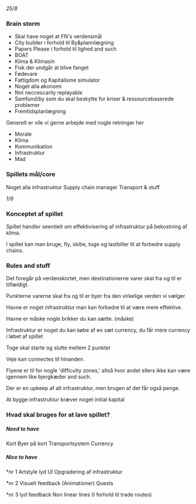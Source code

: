 *25/8*

### Brain storm

* Skal have noget at FN's verdensmål
* City builder i forhold til By&plannlægning
* Papers Please i forhold til lighed and such
* BOAT
* Klima & Klimasin
* Fisk der undgår at blive fanget
* Fødevare
* Fattigdom og Kapitalisme simulator
* Noget alla økonomi
* Not neccescarily replayable
* Samfund/by som du skal beskytte for kriser & ressourcebaserede problemer
* Fremtidsplanlægning

Generelt er vile vi gerne arbejde med nogle retninger her
* Morale
* Klima
* Kommunikation
* Infrastruktur
* Mad

### Spillets mål/core

Noget alla infrastruktur
Supply chain manager
Transport & stuff

*1/9*

### Konceptet af spillet

Spillet handler seentielt om effektivisering af infrastruktur på bekostning af klima.

I spillet kan man bruge, fly, skibe, toge og lastbiller til at forbedre supply chains.


### Rules and stuff

Det foregår på verdenskortet, men destinationerne varer skal fra og til er tilfældigt.

Punkterne varerne skal fra og til er byer fra den virkelige verden vi vælger 

Havne er noget infrastruktur man kan forbedre til at være mere effektive. 

Havne er måske nogle brikker du kan sætte. (måske)

Infrastruktur er noget du kan købe af en sæt currency, du får mere currency i løbet af spillet

Toge skal starte og slutte mellem 2 punkter

Veje kan connectes til hinanden.

Flyene er til for nogle 'difficulty zones,' altså hvor andet ellers ikke kan være igennem like bjergkæder and such.

Der er en upkeep af alt infrastruktur, men brugen af det får også penge.

At bygge infrastruktur kræver noget initial kapital

### Hvad skal bruges for at lave spillet?

##### Need to have 
Kort
Byer på kort
Transportsystem
Currency

##### Nice to have
*nr 1
Artstyle
lyd 
UI
Opgradering af infrastruktur

*nr 2
Visuelt feedback (Animationer)
Quests

*nr 3
lyd feedback
Non linear lines (I forhold til trade routes)

